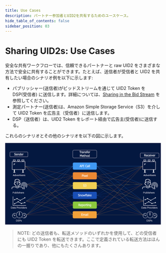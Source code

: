 ```yaml
---
title: Use Cases
description: パートナー参加者とUID2を共有するためのユースケース。
hide_table_of_contents: false
sidebar_position: 03
---
```


# Sharing UID2s: Use Cases

安全な共有ワークフローでは、信頼できるパートナーと raw UID2 をさまざまな方法で安全に共有することができます。たとえば、送信者が受信者と UID2 を共有したい場合のシナリオ例を以下に示します:

- パブリッシャー(送信者)がビッドストリームを通じて UID2 Token を DSP(受信者) に送信します。詳細については、[Sharing in the Bid Stream](sharing-bid-stream.md) を参照してください。
- 測定パートナー(送信者)は、Amazon Simple Storage Service（S3）を介して UID2 Token を広告主（受信者）に送信します。
- DSP（送信者）は、UID2 Token をレポート経由で広告主(受信者)に送信する。

これらのシナリオとその他のシナリオを以下の図に示します。

![Illustration of Sharing Use Cases](images/UID2_Sharing_Diagram_UseCases.png)

> NOTE: どの送信者も、転送メソッドのいずれかを使用して、どの受信者にも UID2 Token を転送できます。ここで定義されている転送方法はほんの一握りであり、他にもたくさんあります。

<!-- eng_jp -->
